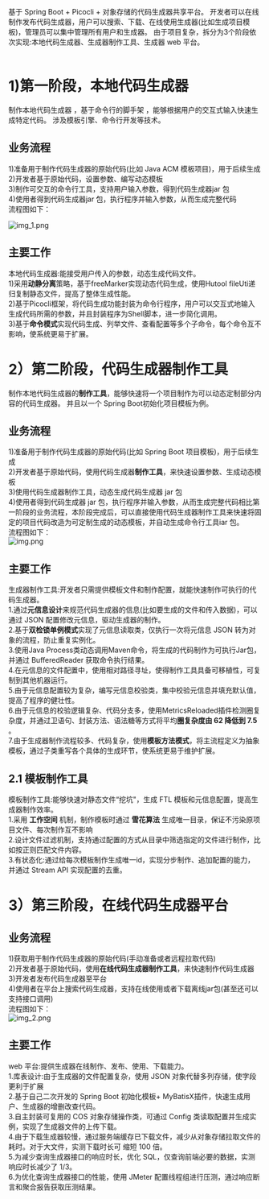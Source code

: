 基于 Spring Boot + Picocli + 对象存储的代码生成器共享平台。 开发者可以在线制作发布代码生成器，用户可以搜索、下载、在线使用生成器(比如生成项目模板)，管理员可以集中管理所有用户和生成器。
由于项目复杂，拆分为3个阶段依次实现:本地代码生成器、生成器制作工具、生成器 web 平台。
<br><br>
# 1)第一阶段，本地代码生成器
制作本地代码生成器 ，基于命令行的脚手架 ，能够根据用户的交互式输入快速生成特定代码。 涉及模板引擎、命令行开发等技术。
## 业务流程
1)准备用于制作代码生成器的原始代码(比如 Java ACM 模板项目)，用于后续生成
<br>2)开发者基于原始代码，设置参数、编写动态模板
<br>3)制作可交互的命令行工具，支持用户输入参数，得到代码生成器jar 包
<br>4)使用者得到代码生成器jar 包，执行程序并输入参数，从而生成完整代码
<br>流程图如下：
<br>

![img_1.png](img_1.png)
## 主要工作
本地代码生成器:能接受用户传入的参数，动态生成代码文件。
<br>1)采用**动静分离**策略，基于freeMarker实现动态代码生成，使用Hutool fileUti递归复制静态文件，提高了整体生成性能。
<br>2)基于Picocli框架，将代码生成功能封装为命令行程序，用户可以交互式地输入生成代码所需的参数，并且封装程序为Shell脚本，进一步简化调用。
<br>3)基于**命令模式**实现代码生成、列举文件、查看配置等多个子命令，每个命令互不影响，使系统更易于扩展。

# 2）第二阶段，代码生成器制作工具
制作本地代码生成器的**制作工具**，能够快速将一个项目制作为可以动态定制部分内容的代码生成器。 并且以一个 Spring Boot初始化项目模板为例。
## 业务流程
1)准备用于制作代码生成器的原始代码(比如 Spring Boot 项目模板)，用于后续生成
<br>2)开发者基于原始代码，使用代码生成器**制作工具**，来快速设置参数、生成动态模板
<br>3)使用代码生成器制作工具，动态生成代码生成器 jar 包
<br>4)使用者得到代码生成器 jar 包，执行程序并输入参数，从而生成完整代码相比第一阶段的业务流程，本阶段完成后，可以直接使用代码生成器制作工具来快速将固定的项目代码改造为可定制生成的动态模板，并自动生成命令行工具iar 包。
<br>流程图如下：
<br>
![img.png](img.png)
## 主要工作
生成器制作工具:开发者只需提供模板文件和制作配置，就能快速制作可执行的代码生成器。
<br>1.通过**元信息设计**来规范代码生成器的信息(比如要生成的文件和传入数据)，可以通过 JSON 配置修改元信息，驱动生成器的制作。
<br>2.基于**双检锁单例模式**实现了元信息读取类，仅执行一次将元信息 JSON 转为对象的流程，防止重复实例化。
<br>3.使用Java Process类动态调用Maven命令，将生成的代码制作为可执行Jar包，并通过 BufferedReader 获取命令执行结果。
<br>4.在元信息的文件配置中，使用相对路径寻址，使得制作工具具备可移植性，可复制到其他机器运行。
<br>5.由于元信息配置较为复杂，编写元信息校验类，集中校验元信息并填充默认值，提高了程序的健壮性。
<br>6.由于元信息的校验逻辑复杂、代码分支多，使用MetricsReloaded插件检测圈复杂度，并通过卫语句、封装方法、语法糖等方式将平均**圈复杂度由 62 降低到 7.5** 。
<br>7.由于生成器制作流程较多、代码复杂，使用**模板方法模式**，将主流程定义为抽象模板，通过子类重写各个具体的生成环节，使系统更易于维护扩展。

## 2.1 模板制作工具
模板制作工具:能够快速对静态文件“挖坑"，生成 FTL 模板和元信息配置，提高生成器制作效率。
<br>1.采用 **工作空间** 机制，制作模板时通过 **雪花算法** 生成唯一目录，保证不污染原项目文件、每次制作互不影响
<br>2.设计文件过滤机制，支持通过配置的方式从目录中筛选指定的文件进行制作，比如按正则匹配文件内容。
<br>3.有状态化:通过给每次模板制作生成唯一id，实现分步制作、追加配置的能力，并通过 Stream API 实现配置的去重。

# 3）第三阶段，在线代码生成器平台
## 业务流程
1)获取用于制作代码生成器的原始代码(手动准备或者远程拉取代码)
<br>2)开发者基于原始代码，使用**在线代码生成器制作工具**，来快速制作代码生成器
<br>3)开发者发布代码生成器至平台
<br>4)使用者在平台上搜索代码生成器，支持在线使用或者下载离线jar包(甚至还可以支持接口调用)
<br>流程图如下：
<br>
![img_2.png](img_2.png)

## 主要工作
web 平台:提供生成器在线制作、发布、使用、下载能力。
<br>1.库表设计:由于生成器的文件配置复杂，使用 JSON 对象代替多列存储，使字段更利于扩展
<br>2.基于自己二次开发的 Spring Boot 初始化模板+ MyBatisX插件，快速生成用户、生成器的增删改查代码。
<br>3.自主封装可复用的 COS 对象存储操作类，可通过 Config 类读取配置并生成实例，实现了生成器文件的上传下载。
<br>4.由于下载生成器较慢，通过服务端缓存已下载文件，减少从对象存储拉取文件的耗时。对于大文件，实测下载时长可 缩短 100 倍。
<br>5.为减少查询生成器接口的响应时长，优化 SQL，仅查询前端必要的数据，实测响应时长减少了 1/3。
<br>6.为优化查询生成器接口的性能，使用 JMeter 配置线程组进行压测，通过响应断言和聚合报告获取压测结果。

